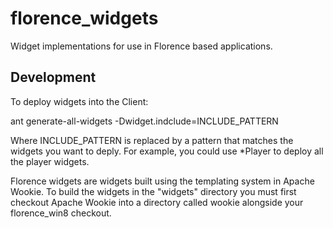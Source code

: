 florence_widgets
================

Widget implementations for use in Florence based applications.

Development
-----------

To deploy widgets into the Client:

ant generate-all-widgets -Dwidget.indclude=INCLUDE_PATTERN

Where INCLUDE_PATTERN is replaced by a pattern that matches the
widgets you want to deply. For example, you could use *Player to
deploy all the player widgets.

Florence widgets are widgets built using the templating system in
Apache Wookie. To build the widgets in the "widgets" directory you
must first checkout Apache Wookie into a directory called wookie
alongside your florence_win8 checkout.

